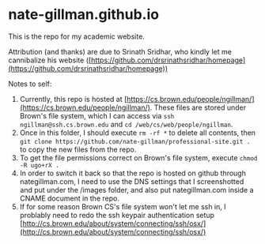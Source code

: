 # nate-gillman.github.io

This is the repo for my academic website. 

Attribution (and thanks) are due to Srinath Sridhar, who kindly let me cannibalize his website ([https://github.com/drsrinathsridhar/homepage](https://github.com/drsrinathsridhar/homepage))

Notes to self: 

1. Currently, this repo is hosted at [https://cs.brown.edu/people/ngillman/](https://cs.brown.edu/people/ngillman/). These files are stored under Brown's file system, which I can access via ```ssh ngillman@ssh.cs.brown.edu``` and ```cd /web/cs/web/people/ngillman```. 
2. Once in this folder, I should execute ```rm -rf *``` to delete all contents, then ```git clone https://github.com/nate-gillman/professional-site.git .``` to copy the new files from the repo. 
3. To get the file permissions correct on Brown's file system, execute ```chmod -R ugo+rX .```
4. In order to switch it back so that the repo is hosted on github through nategillman.com, I need to use the DNS settings that I screenshotted and put under the /images folder, and also put nategillman.com inside a CNAME document in the repo.
5. If for some reason Brown CS's file system won't let me ssh in, I problably need to redo the ssh keypair authentication setup [http://cs.brown.edu/about/system/connecting/ssh/osx/](http://cs.brown.edu/about/system/connecting/ssh/osx/)
